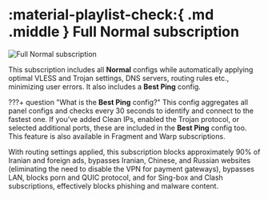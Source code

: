 # :material-playlist-check:{ .md .middle } Full Normal subscription

![Full Normal subscription](../images/full-normal-sub.jpg)

This subscription includes all **Normal** configs while automatically applying optimal VLESS and Trojan settings, DNS servers, routing rules etc., minimizing user errors. It also includes a **Best Ping** config.

???+ question "What is the **Best Ping** config?"
    This config aggregates all panel configs and checks every 30 seconds to identify and connect to the fastest one. If you’ve added Clean IPs, enabled the Trojan protocol, or selected additional ports, these are included in the **Best Ping** config too. This feature is also available in Fragment and Warp subscriptions.

With routing settings applied, this subscription blocks approximately 90% of Iranian and foreign ads, bypasses Iranian, Chinese, and Russian websites (eliminating the need to disable the VPN for payment gateways), bypasses LAN, blocks porn and QUIC protocol, and for Sing-box and Clash subscriptions, effectively blocks phishing and malware content.
